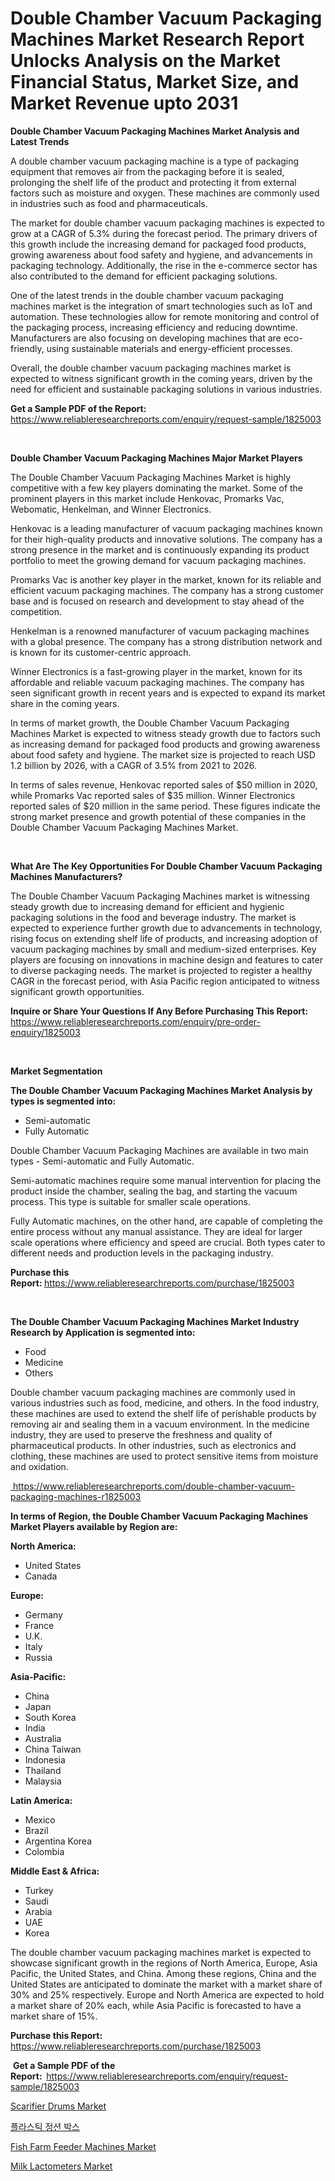 <p><h1>Double Chamber Vacuum Packaging Machines Market Research Report Unlocks Analysis on the Market Financial Status, Market Size, and Market Revenue upto 2031</h1></p><p><strong>Double Chamber Vacuum Packaging Machines Market Analysis and Latest Trends</strong></p>
<p><p>A double chamber vacuum packaging machine is a type of packaging equipment that removes air from the packaging before it is sealed, prolonging the shelf life of the product and protecting it from external factors such as moisture and oxygen. These machines are commonly used in industries such as food and pharmaceuticals.</p><p>The market for double chamber vacuum packaging machines is expected to grow at a CAGR of 5.3% during the forecast period. The primary drivers of this growth include the increasing demand for packaged food products, growing awareness about food safety and hygiene, and advancements in packaging technology. Additionally, the rise in the e-commerce sector has also contributed to the demand for efficient packaging solutions.</p><p>One of the latest trends in the double chamber vacuum packaging machines market is the integration of smart technologies such as IoT and automation. These technologies allow for remote monitoring and control of the packaging process, increasing efficiency and reducing downtime. Manufacturers are also focusing on developing machines that are eco-friendly, using sustainable materials and energy-efficient processes.</p><p>Overall, the double chamber vacuum packaging machines market is expected to witness significant growth in the coming years, driven by the need for efficient and sustainable packaging solutions in various industries.</p></p>
<p><strong>Get a Sample PDF of the Report:&nbsp;</strong> <a href="https://www.reliableresearchreports.com/enquiry/request-sample/1825003">https://www.reliableresearchreports.com/enquiry/request-sample/1825003</a></p>
<p>&nbsp;</p>
<p><strong>Double Chamber Vacuum Packaging Machines Major Market Players</strong></p>
<p><p>The Double Chamber Vacuum Packaging Machines Market is highly competitive with a few key players dominating the market. Some of the prominent players in this market include Henkovac, Promarks Vac, Webomatic, Henkelman, and Winner Electronics.</p><p>Henkovac is a leading manufacturer of vacuum packaging machines known for their high-quality products and innovative solutions. The company has a strong presence in the market and is continuously expanding its product portfolio to meet the growing demand for vacuum packaging machines.</p><p>Promarks Vac is another key player in the market, known for its reliable and efficient vacuum packaging machines. The company has a strong customer base and is focused on research and development to stay ahead of the competition.</p><p>Henkelman is a renowned manufacturer of vacuum packaging machines with a global presence. The company has a strong distribution network and is known for its customer-centric approach.</p><p>Winner Electronics is a fast-growing player in the market, known for its affordable and reliable vacuum packaging machines. The company has seen significant growth in recent years and is expected to expand its market share in the coming years.</p><p>In terms of market growth, the Double Chamber Vacuum Packaging Machines Market is expected to witness steady growth due to factors such as increasing demand for packaged food products and growing awareness about food safety and hygiene. The market size is projected to reach USD 1.2 billion by 2026, with a CAGR of 3.5% from 2021 to 2026.</p><p>In terms of sales revenue, Henkovac reported sales of $50 million in 2020, while Promarks Vac reported sales of $35 million. Winner Electronics reported sales of $20 million in the same period. These figures indicate the strong market presence and growth potential of these companies in the Double Chamber Vacuum Packaging Machines Market.</p></p>
<p>&nbsp;</p>
<p><strong>What Are The Key Opportunities For Double Chamber Vacuum Packaging Machines Manufacturers?</strong></p>
<p><p>The Double Chamber Vacuum Packaging Machines market is witnessing steady growth due to increasing demand for efficient and hygienic packaging solutions in the food and beverage industry. The market is expected to experience further growth due to advancements in technology, rising focus on extending shelf life of products, and increasing adoption of vacuum packaging machines by small and medium-sized enterprises. Key players are focusing on innovations in machine design and features to cater to diverse packaging needs. The market is projected to register a healthy CAGR in the forecast period, with Asia Pacific region anticipated to witness significant growth opportunities.</p></p>
<p><strong>Inquire or Share Your Questions If Any Before Purchasing This Report:</strong> <a href="https://www.reliableresearchreports.com/enquiry/pre-order-enquiry/1825003">https://www.reliableresearchreports.com/enquiry/pre-order-enquiry/1825003</a></p>
<p>&nbsp;</p>
<p><strong>Market Segmentation</strong></p>
<p><strong>The Double Chamber Vacuum Packaging Machines Market Analysis by types is segmented into:</strong></p>
<p><ul><li>Semi-automatic</li><li>Fully Automatic</li></ul></p>
<p><p>Double Chamber Vacuum Packaging Machines are available in two main types - Semi-automatic and Fully Automatic. </p><p>Semi-automatic machines require some manual intervention for placing the product inside the chamber, sealing the bag, and starting the vacuum process. This type is suitable for smaller scale operations.</p><p>Fully Automatic machines, on the other hand, are capable of completing the entire process without any manual assistance. They are ideal for larger scale operations where efficiency and speed are crucial. Both types cater to different needs and production levels in the packaging industry.</p></p>
<p><strong>Purchase this Report:&nbsp;</strong><a href="https://www.reliableresearchreports.com/purchase/1825003">https://www.reliableresearchreports.com/purchase/1825003</a></p>
<p>&nbsp;</p>
<p><strong>The Double Chamber Vacuum Packaging Machines Market Industry Research by Application is segmented into:</strong></p>
<p><ul><li>Food</li><li>Medicine</li><li>Others</li></ul></p>
<p><p>Double chamber vacuum packaging machines are commonly used in various industries such as food, medicine, and others. In the food industry, these machines are used to extend the shelf life of perishable products by removing air and sealing them in a vacuum environment. In the medicine industry, they are used to preserve the freshness and quality of pharmaceutical products. In other industries, such as electronics and clothing, these machines are used to protect sensitive items from moisture and oxidation.</p></p>
<p><a href="https://www.reliableresearchreports.com/double-chamber-vacuum-packaging-machines-r1825003">&nbsp;https://www.reliableresearchreports.com/double-chamber-vacuum-packaging-machines-r1825003</a></p>
<p><strong>In terms of Region, the Double Chamber Vacuum Packaging Machines Market Players available by Region are:</strong></p>
<p>
    <p> <strong> North America: </strong>
        <ul>
            <li>United States</li>
            <li>Canada</li>
        </ul>
        </p> 
    <p> <strong> Europe: </strong>
        <ul>
            <li>Germany</li>
            <li>France</li>
            <li>U.K.</li>
            <li>Italy</li>
            <li>Russia</li>
        </ul>
        </p> 
    <p> <strong> Asia-Pacific: </strong>
        <ul>
            <li>China</li>
            <li>Japan</li>
            <li>South Korea</li>
            <li>India</li>
            <li>Australia</li>
            <li>China Taiwan</li>
            <li>Indonesia</li>
            <li>Thailand</li>
            <li>Malaysia</li>
        </ul>
        </p> 
    <p> <strong> Latin America: </strong>
        <ul>
            <li>Mexico</li>
            <li>Brazil</li>
            <li>Argentina Korea</li>
            <li>Colombia</li>
        </ul>
        </p> 
    <p> <strong> Middle East & Africa: </strong>
        <ul>
            <li>Turkey</li>
            <li>Saudi</li>
            <li>Arabia</li>
            <li>UAE</li>
            <li>Korea</li>
        </ul>
    </p>
    </p>
<p><p>The double chamber vacuum packaging machines market is expected to showcase significant growth in the regions of North America, Europe, Asia Pacific, the United States, and China. Among these regions, China and the United States are anticipated to dominate the market with a market share of 30% and 25% respectively. Europe and North America are expected to hold a market share of 20% each, while Asia Pacific is forecasted to have a market share of 15%.</p></p>
<p><strong>Purchase this Report: </strong><a href="https://www.reliableresearchreports.com/purchase/1825003">https://www.reliableresearchreports.com/purchase/1825003</a></p>
<p>&nbsp;<strong>Get a Sample PDF of the Report:&nbsp;&nbsp;</strong><a href="https://www.reliableresearchreports.com/enquiry/request-sample/1825003">https://www.reliableresearchreports.com/enquiry/request-sample/1825003</a></p>
<p><strong></strong></p>
<p><p><a href="https://github.com/kaiserrayhan25/Market-Research-Report-List-1/blob/main/scarifier-drums-market.md">Scarifier Drums Market</a></p><p><a href="https://github.com/nigaleamar09/Market-Research-Report-List-2/blob/main/658322070826.md">플라스틱 정션 박스</a></p><p><a href="https://github.com/JosephMorgajjtiXfg/Market-Research-Report-List-1/blob/main/fish-farm-feeder-machines-market.md">Fish Farm Feeder Machines Market</a></p><p><a href="https://github.com/Dhjdj3783/Market-Research-Report-List-1/blob/main/milk-lactometers-market.md">Milk Lactometers Market</a></p></p>
